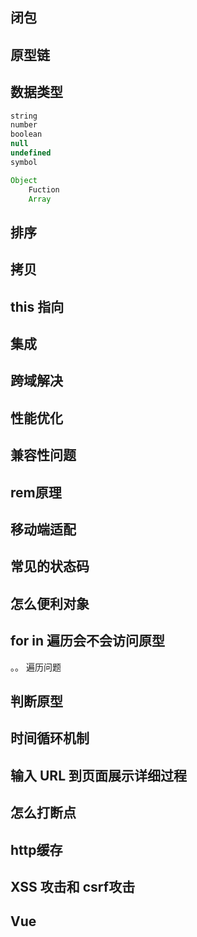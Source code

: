 
## 闭包

## 原型链

## 数据类型

```js
string
number
boolean
null
undefined
symbol

Object
	Fuction
	Array
```


## 排序

## 拷贝

## this 指向

## 集成

## 跨域解决

## 性能优化

## 兼容性问题

## rem原理

## 移动端适配

## 常见的状态码

## 怎么便利对象

## for in 遍历会不会访问原型

。。 遍历问题

## 判断原型

## 时间循环机制

## 输入 URL 到页面展示详细过程

## 怎么打断点

## http缓存

## XSS 攻击和 csrf攻击

## Vue
